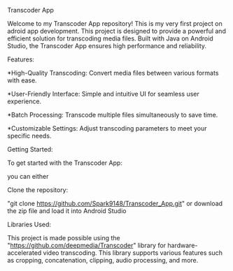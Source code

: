 Transcoder App

Welcome to my Transcoder App repository! This is my very first project on adroid app development. This project is designed to provide a powerful and efficient solution for transcoding media files. Built with Java on Android Studio, the Transcoder App ensures high performance and reliability.

Features:

*High-Quality Transcoding: Convert media files between various formats with ease.

*User-Friendly Interface: Simple and intuitive UI for seamless user experience.

*Batch Processing: Transcode multiple files simultaneously to save time.

*Customizable Settings: Adjust transcoding parameters to meet your specific needs.

Getting Started:

To get started with the Transcoder App:

you can either

Clone the repository:

"git clone https://github.com/Spark9148/Transcoder_App.git"
 or
 download the zip file and load it into Android Studio

Libraries Used:

This project is made possible using the "https://github.com/deepmedia/Transcoder" library for hardware-accelerated video transcoding. This library supports various features such as cropping, concatenation, clipping, audio processing, and more.
 
